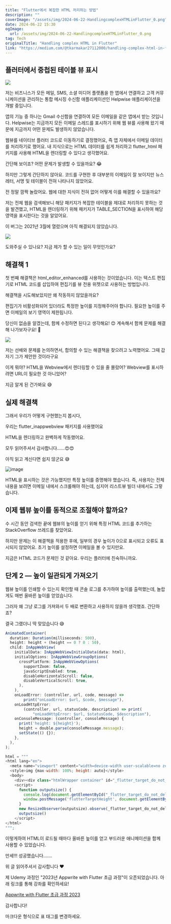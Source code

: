 ```yaml
---
title: "Flutter에서 복잡한 HTML 처리하는 방법"
description: ""
coverImage: "/assets/img/2024-06-22-HandlingcomplexHTMLinFlutter_0.png"
date: 2024-06-22 15:30
ogImage:
  url: /assets/img/2024-06-22-HandlingcomplexHTMLinFlutter_0.png
tag: Tech
originalTitle: "Handling complex HTML in Flutter"
link: "https://medium.com/@tkarmakar27112000/handling-complex-html-in-flutter-77aa3d348f51"
---
```


## 플러터에서 중첩된 테이블 뷰 표시

<img src="/assets/img/2024-06-22-HandlingcomplexHTMLinFlutter_0.png" />

저는 비즈니스가 모든 메일, SMS, 소셜 미디어 플랫폼을 한 앱에서 연결하고 고객 커뮤니케이션을 관리하는 통합 메시징 수신함 애플리케이션인 Helpwise 애플리케이션을 개발 중입니다.

앱의 기능 중 하나는 Gmail 수신함을 연결하여 모든 이메일을 같은 앱에서 받는 것입니다. Helpwise는 지금까지 모든 이메일 스레드를 표시하기 위해 웹 뷰를 사용해 왔기 때문에 지금까지 어떤 문제도 발생하지 않았습니다.

<div class="content-ad"></div>

웹뷰를 네이티브 플러터 코드로 이동하기로 결정했어요, 즉 앱 자체에서 이메일 데이터를 처리하기로 했어요. 내 지식으로는 HTML 데이터를 쉽게 처리하고 flutter_html 패키지를 사용해 HTML을 렌더링할 수 있다고 생각했어요.

간단해 보이죠? 어떤 문제가 발생할 수 있을까요? 😂

하지만 그렇게 간단하지 않아요. 코드를 구현한 후 대부분의 이메일이 잘 보이지만 뉴스레터, 서명 및 테이블이 전혀 나타나지 않았어요.

전 정말 깜짝 놀랐어요. 웹에 대한 지식이 전혀 없어 어떻게 이를 해결할 수 있을까요?

<div class="content-ad"></div>

저는 전체 웹을 검색해보니 해당 패키지가 복잡한 테이블을 제대로 처리하지 못하는 것을 발견했고, HTML을 렌더링하기 위해 패키지가 TABLE_SECTION을 표시하여 해당 영역을 표시한다는 것을 알았어요.

이 버그는 2021년 3월에 열렸으며 아직 해결되지 않았습니다.

<img src="https://miro.medium.com/v2/resize:fit:888/1*rCkV8LeAQf6Wiizx0ljAsQ.gif" />

도와주실 수 있나요? 지금 제가 할 수 있는 일이 무엇인가요?

<div class="content-ad"></div>

## 해결책 1

첫 번째 해결책은 html_editor_enhanced를 사용하는 것이었습니다. 이는 텍스트 편집기로 HTML 코드를 삽입하여 편집기를 뷰 전용 위젯으로 사용하는 방법입니다.

해결책을 시도해보았지만 왜 작동하지 않았을까요?

편집기가 비활성화되어 있더라도 특정한 높이를 지정해주어야 합니다. 필요한 높이를 주면 이메일의 보기 영역이 제한됩니다.

<div class="content-ad"></div>

당신이 없슴을 알겠는데, 함께 수정하면 된다고 생각해요! 😊 계속해서 함께 문제를 해결해 나가보자구요! 🚀

<div class="content-ad"></div>

<img src="https://miro.medium.com/v2/resize:fit:996/1*mEstF6mH4U8BXs7z40YxhA.gif" />

저는 선배와 문제를 논의하면서, 합의할 수 있는 해결책을 찾으려고 노력했어요. 그때 갑자기 그가 제안한 것이라구요

이게 뭐야? HTML을 Webview에서 렌더링할 수 있을 줄 몰랐어? Webview를 표시하려면 URL이 필요한 것 아니었어?

지금 알게 된 건가봐요 😅

<div class="content-ad"></div>

## 실제 해결책

그래서 우리가 어떻게 구현했는지 봅시다,

우리는 flutter_inappwebview 패키지를 사용했어요

HTML을 렌더링하고 완벽하게 작동했어요.

<div class="content-ad"></div>

모두 읽어주셔서 감사합니다......😍😍

아직 읽고 계신다면 쉽지 않군요 😅

![image](https://miro.medium.com/v2/resize:fit:996/1*IEsaQG2ZpzqelL3T1bUVQg.gif)

HTML을 표시하는 것은 가능했지만 특정 높이를 증명해야 했습니다. 즉, 사용자는 전체 내용을 보려면 이메일 내에서 스크롤해야 하는데, 심지어 리스트뷰 빌더 내에서도 그렇습니다.

<div class="content-ad"></div>

## 이제 웹뷰 높이를 동적으로 조절해야 할까요?

수 시간 동안 검색한 끝에 웹뷰의 높이를 얻기 위해 특정 HTML 코드를 추가하는 StackOverflow 쓰레드를 찾았어요.

하지만 문제는 이 해결책을 적용한 후에, 일부의 경우 높이가 0으로 표시되고 오류도 표시되지 않았어요. 초기 높이를 설정하면 이메일을 볼 수 있지만요.

지금은 HTML 코드가 문제인 것 같아요. 우리는 플러터에 친숙하니까요.

<div class="content-ad"></div>

## 단계 2 — 높이 일관되게 가져오기

웹뷰 높이를 인쇄할 수 있는지 확인할 때 콘솔 로그를 추가하여 높이를 출력했는데, 놀랍게도 매번 올바른 높이를 얻었습니다.

그러자 왜 그냥 로그를 가져와서 두 배로 변환하고 사용하지 않을까 생각했죠. 간단하죠?

결국 그랬더니 딱 맞았습니다 😅

<div class="content-ad"></div>

```js
AnimatedContainer(
  duration: Duration(milliseconds: 500),
  height: height + (height == 0 ? 0 : 50),
  child: InAppWebView(
    initialData: InAppWebViewInitialData(data: html),
    initialOptions: InAppWebViewGroupOptions(
      crossPlatform: InAppWebViewOptions(
        supportZoom: false,
        javaScriptEnabled: true,
        disableHorizontalScroll: false,
        disableVerticalScroll: true,
      ),
    ),
    onLoadError: (controller, url, code, message) =>
        print("onLoadError: $url, $code, $message"),
    onLoadHttpError:
        (controller, url, statusCode, description) => print(
            "onLoadHttpError: $url, $statusCode, $description"),
    onConsoleMessage: (controller, consoleMessage) {
      print('height: ${height}');
      height = double.parse(consoleMessage.message);
      setState(() {});
    },
  ),
);
```

```js
html = """
<html lang="en">
  <meta name="viewport" content="width=device-width user-scalable=no zoom=1.1">
  <style>img {max-width: 100%; height: auto}</style>
  <body>
    <div><div class="htmlWrapper container" id="_flutter_target_do_not_delete">$html</div></div>
    <script>
      function outputsize() {
        console.log(document.getElementById("_flutter_target_do_not_delete").offsetHeight);
        window.postMessage('flutterTargetHeight', document.getElementById("_flutter_target_do_not_delete").offsetHeight);
      }
      new ResizeObserver(outputsize).observe(_flutter_target_do_not_delete)
      outputsize()
    </script>
</html>
""";
```

이렇게하여 HTML이 로드될 때마다 올바른 높이를 얻고 부드러운 애니메이션을 함께 사용할 수 있었습니다.

만세!!! 성공했습니다…….

<div class="content-ad"></div>

위 글 읽어주셔서 감사합니다 ❤️

제 Udemy 과정인 "2023년 Appwrite with Flutter 초급 과정"이 오픈되었습니다. 아래 링크를 통해 강좌를 확인하세요!

[Appwrite with Flutter 초급 과정 2023](https://www.udemy.com/course/appwrite-with-flutter-beginner-course-2023/)

감사합니다!

<div class="content-ad"></div>

마크다운 형식으로 표 태그를 변경하세요.
